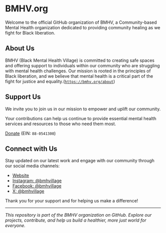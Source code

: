 # BMHV.org

Welcome to the official GitHub organization of BMHV, a Community-based Mental Health organization dedicated to providing community healing as we fight for Black liberation.

## About Us

BMHV (Black Mental Health Village) is committed to creating safe spaces and offering support to individuals within our community who are struggling with mental health challenges. Our mission is rooted in the principles of Black liberation, and we believe that mental health is a critical part of the fight for justice and equality.([`https://bmhv.org/about`](https://bmhv.org/about))

## Support Us

We invite you to join us in our mission to empower and uplift our community.

Your contributions can help us continue to provide essential mental health services and resources to those who need them most. 

[Donate](https://bmhv.org/donate) (EIN: `88-0541300`)

## Connect with Us

Stay updated on our latest work and engage with our community through our social media channels:

- [Website](https://bmhv.org)
- [Instagram: @bmhvillage](https://bmhv.org/ig)
- [Facebook: @bmhvillage](https://bmhv.org/facebook)
- [X: @bmhvillage](https://bmhv.org/x)

Thank you for your support and for helping us make a difference!

---

_This repository is part of the BMHV organization on GitHub. Explore our projects, contribute, and help us build a healthier, more just world for everyone._
